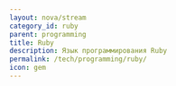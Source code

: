 ```yaml
---
layout: nova/stream
category_id: ruby
parent: programming
title: Ruby
description: Язык программирования Ruby
permalink: /tech/programming/ruby/
icon: gem
---
```

